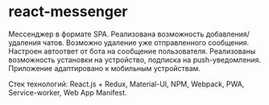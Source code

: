 # react-messenger

Мессенджер в формате SPA. Реализована возможность добавления/удаления чатов. Возможно удаление уже отправленного сообщения. Настроен автоответ от бота на сообщение пользователя. Реализованы возможность установки на устройство, подписка на push-уведомления. Приложение адаптировано к мобильным устройствам.

Стек технологий: React.js + Redux, Material-UI, NPM, Webpack, PWA, Service-worker, Web App Manifest.
